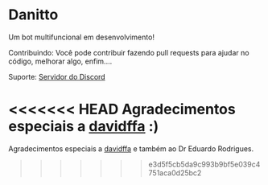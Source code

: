 # Danitto

Um bot multifuncional em desenvolvimento!

Contribuindo:
Você pode contribuir fazendo pull requests para ajudar no código, melhorar algo, enfim....

Suporte:
[Servidor do Discord](https://discord.gg/aj3sSAyMsh)

<<<<<<< HEAD
Agradecimentos especiais a [davidffa](https://github.com/davidffa) :)
=======
Agradecimentos especiais a [davidffa](https://github.com/davidffa) e também ao Dr Eduardo Rodrigues. 
>>>>>>> e3d5f5cb5da9c993b9bf5e039c4751aca0d25bc2

